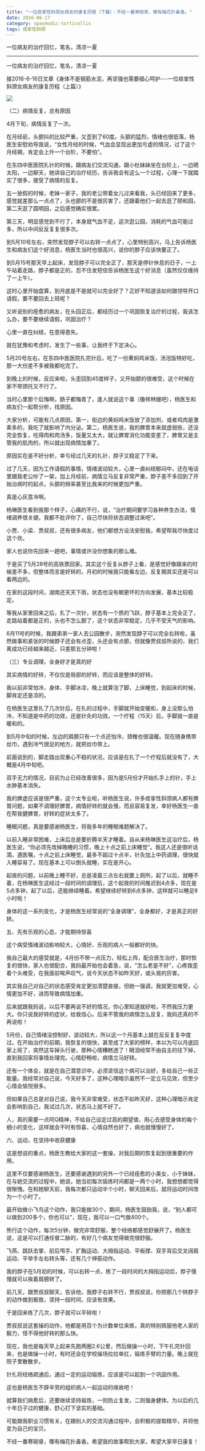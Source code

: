```yaml
---
title: "一位痉挛性斜颈女病友的康复历程（下篇）：不经一番寒砌骨，哪有梅花扑鼻香。"
date: 2016-06-17
category: spasmodic-torticollis
tags: 痉挛性斜颈
---
```


一位病友的治疗回忆，笔名，清凉一夏

***

一位病友的治疗回忆，笔名，清凉一夏

接2016-6-16日文章《身体不是钢筋水泥，再坚强也需要细心呵护---一位痉挛性斜颈女病友的康复历程（上篇）》

![](/media/2016/06/17-01.jpg)

（二）病情反复，总有原因

4月下旬，病情反复了一次。

在月经前，头颤抖的比较严重，又歪到了60度。头颤的猛烈，情绪也很低落，杨医生安慰劝导我说，“女性月经的时候，气血会显现出更加亏虚的情况，过了这个月经期，肯定会上升一个台阶，不要怕”。

在东四中医医院扎针的时候，跟病友们交流沟通，跟小杜妹妹坐在台阶上，一边晒太阳，一边聊天，她讲自己的治疗经历，告诉我会有这么一个过程，心理一下就踏实了很多，接受了病情的反复。

五一放假的时候，老妹一家子，我的老公带着女儿过来看我，头已经回来了更多，感觉就差那么一点点了，头也颤的不是很厉害了，还跟着他们一起去逛了颐和园，第二天逛了圆明园，之后感觉确实很累。

第三天，明显感觉到不行了，本身就气血不足，这次逛公园，消耗的气血可能过多，所以中间反反复复很多次。

到5月10号左右，突然发现脖子可以右转一点点了，心里特别高兴，马上告诉杨医生和病友们这个好消息，杨医生当时也很高兴，说你的脖子应该快要正了。

到5月15号那天早上起床，发现脖子可以完全正了，那天是停针休息的日子，一上午站着走路，脖子都是正的，忍不住发短信告诉杨医生这个好消息（虽然仅仅维持了一上午）。

这时心里开始盘算，到月底是不是就可以完全好了？正好不知道该如何跟领导开口请假，要不要回去上班呢？

又听说别的痊愈的病友，在头回正后，都经历过一个巩固恢复治疗的过程，我该怎么办，要不要继续请假，巩固治疗？

心里一直在纠结，在患得患失。

就在犹豫和考虑时，发生了一些事，让我终于下定决心。

5月20号左右，在东四中医医院扎完针后，吃了一份黄焖鸡米饭，汤泡饭特好吃，那一大份差不多被我都吃完了。

到晚上的时候，反应来啦，头歪回到45度样子，又开始颤的很难受，这个时候在家不带颈托又不行了。

当时心里那个后悔啊，肠子都悔青了，逢人就说这个事（像祥林嫂吧），杨医生和病友们一起帮分析，找原因。

大家分析，可能有几点原因，第一，街边的黄焖鸡米饭放了添加剂，或者鸡肉是激素多的，我吃了就影响了内分泌。第二，杨医生说，我的脾胃本来就虚弱些，还没完全恢复，吃得肉和肉汤多，饭量又太大，就让脾胃消化功能变差了，脾胃又是主管我的肌肉的，所以就出现病情加重了。

原因实在是不好分析，幸亏经过几天的扎针，脖子又稳定了下来。

过了几天，因为工作请假的事情，情绪波动较大，心里一直纠结郁闷中，还在电话里跟我老公吵了一架，加上月经前，病情立马反复非常严重，脖子差不多回到了开始治病时的起点，头颤的频率甚至比我来的时候更加严重。

真是心灰意冷啊。

杨琳医生看到我那个样子，心痛的不行，说，“治疗期间要学习各种养生办法，情绪调养很关键。我都不批评你了，自己尽快将状态调整过来吧”。

小贾、小梁、贾叔叔，还有很多病友，他们都想方设法安慰我，希望帮我尽快度过这个坎。

家人也说你先回来一趟吧，事情或许没你想象的那么难。

于是买了5月28号的高铁票回家。其实这个反复从脖子上看，是感觉好像跟来的时候差不多，但整体而言是好转的，月初的时候我只能看左边，反复期其实还是可以看两边的。

在家的这段时间，湖南还天天下雨，状态也没有朝更坏的方向发展，基本比较稳定。

等我从家里回来之后，扎了一次针，状态有一个质的飞跃，脖子基本上完全正了，走路站着都是正的，头也不怎么颤了，这个状态非常稳定，几乎不受天气的影响。

6月11号的时候，我跟弟弟一家人去公园散步，突然发现脖子可以完全右转啦，虽然做事和紧张的时候脖子还会有点歪，头还会有点颤，但就像贾叔叔所说的，我们离成功已经越来越近，只差那五分钟啦！

（三）专业调理，全身好才是真的好

其实病情的好转，不仅仅是局部的好转，而应该是整体的好转。

我以前非常怕冷，身体、手脚冰凉，晚上就算泡了脚，上床睡觉，到起床的时候，脚肯定还是凉的。

在杨医生这里扎了几次针后，在扎的过程中，手脚就开始变暖和，身上没那么怕冷，不知道是中药的功效，还是针灸的功效。一个疗程（15天）后，手脚就一直是暖和的。

到5月中旬的时候，左边的肩膀只有一个点还怕冷，颈椎也很温暖。现在随身携带丝巾，遇到冷气很足的地方，就把丝巾带上。

前面说到的，脚走路出现重心不稳的状况，应该是在扎了一个疗程后就没有了，大概是4月中旬吧。

双手无力的情况，目前为止已经改善很多，因为是5月份才开始扎手上的针，手上水肿基本消失。

我的脾虚应该是很严重，这个太专业啦，听杨医生说，许多痉挛性斜颈病人都有脾胃问题，如果不调理好脾胃，病情好转的就会慢，而且容易复发，幸好杨医生一直在帮我健脾胃，好转的症状太多了。

睡眠问题，真是要感谢杨医生，将我多年的睡眠难题解决了。

以前入睡非常困难，上床后总是要折腾半天才睡着。自从来杨琳医生这治疗后，杨医生说，“你必须先改掉晚睡的习惯，晚上十点之前上床睡觉”。我这人还是很听话滴，遵医嘱，十点之前上床睡觉，最多不超过十点半，针灸加上中药调理，很快就入睡容易了。现在基本上可以倒头就睡，实在是开心。

起夜的问题，以前晚上睡不好，总是凌晨三点左右就要上厕所，起了以后，就睡不着，在杨琳医生这经过一段时间的调理后，这个起夜的时间推迟到4点多，现在是5点多钟，起了以后，还能继续睡着。希望继续好转到6点多钟，这样就可以睡足8小时啦！

身体的这一系列变化，才是杨医生经常说的“全身调理”，全身都好，才是真正的好转。

五、先有乐观的心态，才能期待惊喜

这个病受情绪波动影响较大，心情好、乐观的病人一般都好的快。

我自己最大的感受就是，4月份不带一点压力，轻松上阵，配合医生治疗，那时恢复的很快，家人也很配合，我妈最开始也会着急，说，“怎么老是不好”，心疼我歪着个头难受，在我面前唉声叹气，说今天状态不如昨天好，或头晃的厉害。

其实我自己对自己的状态感受肯定更加清楚直接，但她一强调，我就更加难受，心情更加不好，进而导致病情加重。

后来就跟我妈说，以后不要再说不好的情况，你心里知道就好啦，不然我压力更大。你只说我好转的症状，给我信心。后来不管我的病情怎么反复，我妈还真的不再说啦！

5月份，自己情绪没控制好，波动较大，所以这一个月基本上就在反反复复中度过。在开始治疗的前期，我恢复的很快，甚至成了大家的榜样，本以为可以月底回家上班了，突然这车掉头行驶，那种心情糟糕透了！眼泪经常不由自主的往下掉，直到我回家将事情处理完。心情舒畅啦，病情立马好转。

还有一个体会，就是在自己潜意识中，必须坚信这个病可以治好，多给自己一些正能量。我经常对自己说，今天好多了，这种心理暗示虽然不一定立马见效，但至少心情会愉悦很多。

但如果自己总是对自己说，我今天非常难受，状态不如昨天好，这种心理暗示肯定会影响到自己，我试过几次，状态马上就不好了。

人，真的需要一点阿Q精神，不给自己设定过高的期望值，用心去感受身体的每个细小的变化，这样就会不时有惊喜，心情自然也好了，病也就慢慢好了。

六、运动，在坚持中收获健康

这是想说的重点，杨医生教给大家的这一套操，对我后期的恢复起到很重要的作用。

这里不仅要感谢杨医生，还要感谢遇到的另外一个已经痊愈的小美女，小于妹妹，在与她交流的过程中，她说，她当初每次锻炼时间都是一两个小时，我想想都觉得很惭愧。在和她聊天前，我每次都只运动半个小时，聊天回来后，就将运动时间改为一个小时了。

最开始做小飞鸟这个动作，我只能做30个，期间，杨医生鼓励我，说，“别人都可以做到200多个，你也可以”，现在，我可以一口气做400个。

熊行这个动作，每次5分钟，做完非常舒服，整个经络都感觉舒展开了。杨医生说，这是可以打通任督二脉的，有好几个病友觉得做完很舒服。

飞燕、跳跃击掌、前后甩手、扩胸运动、大拇指运动、平板撑、双手背后交叉阔肩运动、平举手左右转头等，还有几个抻筋动作。

我的脖子在5月初的时候，可以右转一点，练了一段时间的大拇指运动后，脖子慢慢就可以挨着肩膀转了。

前几天，跟贾叔叔聊天，告诉他，我脖子右转不行，贾叔叔说，你把那几个转脖子的动作做到极致，坚持一段时间，应该有效果。

于是回来练了几次，脖子就可以平转啦！

贾叔叔说这套操的动作，他都是用百个为计数单位来练，真的特别佩服他老人家的毅力，怪不得他好转的那么快。

现在，我也是每天早上起来先跑两圈2.6公里，然后做操一小时，下午扎完针回来，也是做操一小时，有时还会在学校操场拉拉单扛，锻炼手臂的力量。晚上就在院子里散散步。

针扎将经络疏通后，通过一定的运动锻炼，应该是可以起到一个巩固作用。

这也是杨医生不辞辛劳的组织病人一起运动的缘故吧！

就算我们病愈后，还要继续坚持锻炼，一则防止复发，二则强身健体。为以后的几十年日子过的健康、舒心打下坚实的基础。

可能跟我职业习惯有关，在跟别人的交流沟通过程中，会积极的提取精华，并将他变为自己的宝贝。

不经一番寒砌骨，哪有梅花扑鼻香。希望我的故事帮到大家，希望大家早日康复！

